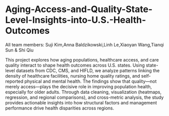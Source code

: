 # Aging-Access-and-Quality-State-Level-Insights-into-U.S.-Health-Outcomes
 All team members: Suji Kim,Anna Baldzikowski,Linh Le,Xiaoyan Wang,Tianqi Sun & Shi Qiu

This project explores how aging populations, healthcare access, and care quality interact to shape health outcomes across U.S. states. Using state-level datasets from CDC, CMS, and HIFLD, we analyze patterns linking the density of healthcare facilities, nursing home quality ratings, and self-reported physical and mental health.
The findings show that quality—not merely access—plays the decisive role in improving population health, especially for older adults.
Through data cleaning, visualization (heatmaps, regression, and regional comparisons), and cross-metric analysis, the study provides actionable insights into how structural factors and management performance drive health disparities across regions.
